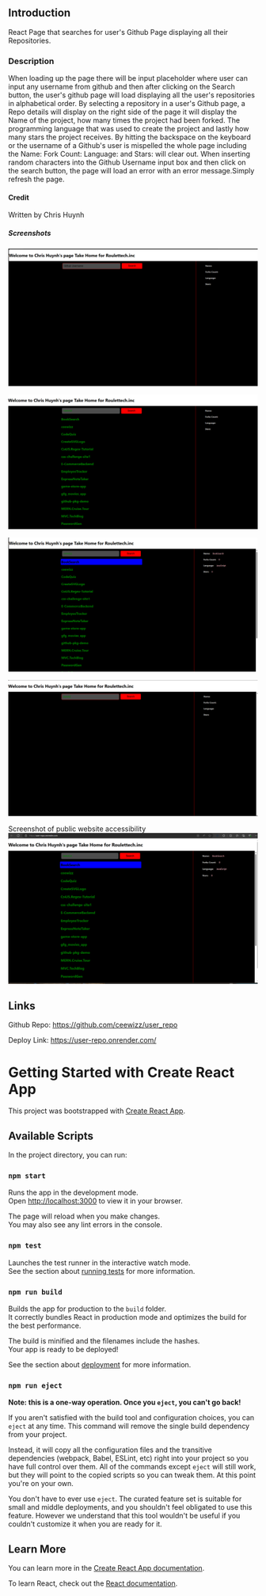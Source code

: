 

## Introduction
React Page that searches for user's Github Page displaying all their Repositories.

### Description
When loading up the page there will be input placeholder where user can input any username from github and then after clicking on the Search button, the user's github page will load displaying all the user's repositories in alphabetical order. By selecting a repository in a user's Github page,  a Repo details will display on the right side of the page it will display the Name of the project, how many times the project had been forked. The programming language that was used to create the project and lastly how many stars the project receives. By hitting the backspace on the keyboard or the username of a Github's user is mispelled the whole page including the Name: Fork Count: Language: and Stars: will clear out. When inserting random characters into the Github Username input box and then click on the search button, the page will load an error with an error message.Simply refresh the page.


#### Credit
Written by Chris Huynh

##### Screenshots


![alt text](user_repo1.png)

![alt text](user_repo2.png)


![alt text](user_repo3.png)

![alt text](user_repo4.png)

Screenshot of public website accessibility
![alt text](user_repo5.png)
## Links
Github Repo: https://github.com/ceewizz/user_repo

Deploy Link: https://user-repo.onrender.com/





# Getting Started with Create React App

This project was bootstrapped with [Create React App](https://github.com/facebook/create-react-app).

## Available Scripts

In the project directory, you can run:

### `npm start`

Runs the app in the development mode.\
Open [http://localhost:3000](http://localhost:3000) to view it in your browser.

The page will reload when you make changes.\
You may also see any lint errors in the console.

### `npm test`

Launches the test runner in the interactive watch mode.\
See the section about [running tests](https://facebook.github.io/create-react-app/docs/running-tests) for more information.

### `npm run build`

Builds the app for production to the `build` folder.\
It correctly bundles React in production mode and optimizes the build for the best performance.

The build is minified and the filenames include the hashes.\
Your app is ready to be deployed!

See the section about [deployment](https://facebook.github.io/create-react-app/docs/deployment) for more information.

### `npm run eject`

**Note: this is a one-way operation. Once you `eject`, you can't go back!**

If you aren't satisfied with the build tool and configuration choices, you can `eject` at any time. This command will remove the single build dependency from your project.

Instead, it will copy all the configuration files and the transitive dependencies (webpack, Babel, ESLint, etc) right into your project so you have full control over them. All of the commands except `eject` will still work, but they will point to the copied scripts so you can tweak them. At this point you're on your own.

You don't have to ever use `eject`. The curated feature set is suitable for small and middle deployments, and you shouldn't feel obligated to use this feature. However we understand that this tool wouldn't be useful if you couldn't customize it when you are ready for it.

## Learn More

You can learn more in the [Create React App documentation](https://facebook.github.io/create-react-app/docs/getting-started).

To learn React, check out the [React documentation](https://reactjs.org/).


